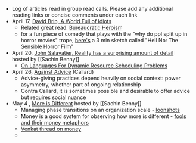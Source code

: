 - Log of articles read in group read calls. Please add any additional reading links or concise comments under each link
- April 17, [David Brin, A World Full of Idiots](https://locusmag.com/2013/01/david-brin-our-favorite-cliche-a-world-filled-with-idiots-orwhy-films-and-novels-routinely-depict-society-and-its-citizens-as-fools/)
    - Related great read: [Bureaucratic Heroism](https://nplusonemag.com/online-only/online-only/bureaucratic-heroism/)
    - for a fun piece of comedy that plays with the "why do ppl split up in horror movies" trope,  [here's](https://www.youtube.com/watch?v=olEbwhWDYwM) a 3 min sketch called "Hell No: The Sensible Horror Film" 
- April 20, [John Salavatier, Reality has a surprising amount of detail](http://johnsalvatier.org/blog/2017/reality-has-a-surprising-amount-of-detail) hosted by [[Sachin Benny]]
    - [On Languages For Dynamic Resource Scheduling Problems](https://citeseerx.ist.psu.edu/viewdoc/summary?doi=10.1.1.20.8273)
- April 26, [Against Advice](https://thepointmag.com/examined-life/against-advice-agnes-callard/) (Callard)
    - Advice-giving practices depend heavily on social context: power asymmetry, whether part of ongoing relationship
    - Contra Callard, it is sometimes possible and desirable to offer advice but requires social nuance 
- May 4 , [More is Different](http://robotics.cs.tamu.edu/dshell/cs689/papers/anderson72more_is_different.pdf) hosted by [[Sachin Benny]]
    - Managing phase transitions on an organization scale - [loonshots](https://www.amazon.com/Loonshots-Nurture-Diseases-Transform-Industries/dp/1250185963)
    - Money is a good system for observing how more is different - [fools and their money metaphors](https://www.ribbonfarm.com/2009/03/02/fools-and-their-money-metaphors/)
    - [Venkat thread on money](https://twitter.com/vgr/status/1256758591127556097)
    - 
